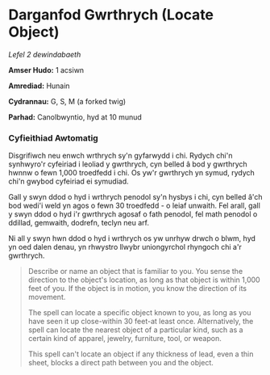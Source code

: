 # Darganfod Gwrthrych (Locate Object)

*Lefel 2 dewindabaeth*

**Amser Hudo:** 1 acsiwn

**Amrediad:** Hunain

**Cydrannau:** G, S, M (a forked twig)

**Parhad:** Canolbwyntio, hyd at 10  munud

### Cyfieithiad Awtomatig

Disgrifiwch neu enwch wrthrych sy'n gyfarwydd i chi. Rydych chi'n synhwyro'r cyfeiriad i leoliad y gwrthrych, cyn belled â bod y gwrthrych hwnnw o fewn 1,000 troedfedd i chi. Os yw'r gwrthrych yn symud, rydych chi'n gwybod cyfeiriad ei symudiad.

Gall y swyn ddod o hyd i wrthrych penodol sy'n hysbys i chi, cyn belled â'ch bod wedi'i weld yn agos o fewn 30 troedfedd - o leiaf unwaith. Fel arall, gall y swyn ddod o hyd i'r gwrthrych agosaf o fath penodol, fel math penodol o ddillad, gemwaith, dodrefn, teclyn neu arf.

Ni all y swyn hwn ddod o hyd i wrthrych os yw unrhyw drwch o blwm, hyd yn oed dalen denau, yn rhwystro llwybr uniongyrchol rhyngoch chi a'r gwrthrych.

>  Describe or name an object that is familiar to you. You sense the direction to the object's location, as long as that object is within 1,000 feet of you. If the object is in motion, you know the direction of its movement.
>  
>  The spell can locate a specific object known to you, as long as you have seen it up close-within 30 feet-at least once. Alternatively, the spell can locate the nearest object of a particular kind, such as a certain kind of apparel, jewelry, furniture, tool, or weapon.
>  
>  This spell can't locate an object if any thickness of lead, even a thin sheet, blocks a direct path between you and the object.